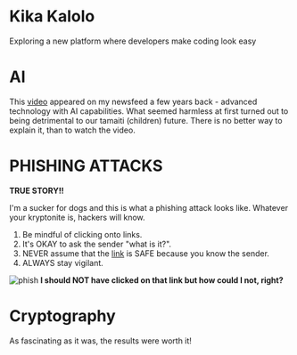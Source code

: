 # Kika Kalolo
Exploring a new platform where developers make coding look easy

# AI

This [video](https://www.youtube.com/watch?v=F4WZ_k0vUDM) appeared on my newsfeed a few years back - advanced technology with AI capabilities. What seemed harmless at first turned out to being detrimental to our tamaiti (children) future. There is no better way to explain it, than to watch the video.

# PHISHING ATTACKS

**TRUE STORY!!**

I'm a sucker for dogs and this is what a phishing attack looks like. Whatever your kryptonite is, hackers will know.
1. Be mindful of clicking onto links.
2. It's OKAY to ask the sender "what is it?".
3. NEVER assume that the [link](https://github.com/user-attachments/assets/e22cfcbd-5d30-48d0-9cb9-8ac5cd3e3e27) is SAFE because you know the sender.
4. ALWAYS stay vigilant. 

![phish](https://github.com/user-attachments/assets/1478a64a-30ed-47ed-bca1-28a046612304)
**I should NOT have clicked on that link but how could I not, right?**

# Cryptography

As fascinating as it was, the results were worth it!
